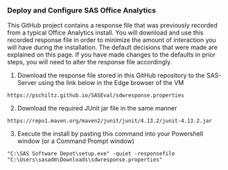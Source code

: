 ### Deploy and Configure SAS Office Analytics

This GitHub project contains a response file that was previously recorded from a typical Office Analytics install.  You will download and use this recorded response file in order to minimize the amount of interaction you will have during the installation.  The default decisions that were made are explained on this page.  If you have made changes to the defaults in prior steps, you will need to alter the response file accordingly.

1.  Download the response file stored in this GitHub repository to the SAS-Server using the link below in the Edge browser of the VM
```
https://pschiltz.github.io/SASEval/sdwresponse.properties
```
2.  Download the required JUnit jar file in the same manner
```
https://repo1.maven.org/maven2/junit/junit/4.13.2/junit-4.13.2.jar
```
3.  Execute the install by pasting this command into your Powershell window (or a Command Prompt window)
```
"C:\SAS Software Depot\setup.exe" -quiet -responsefile "C:\Users\sasadm\Downloads\sdwresponse.properties"
```
